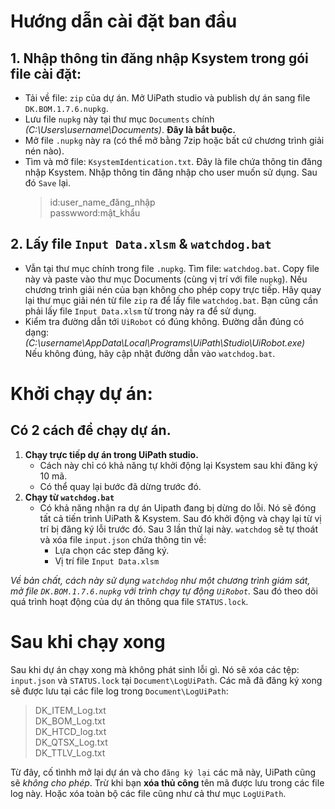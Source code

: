 #  Hướng dẫn cài đặt ban đầu
## 1. Nhập thông tin đăng nhập Ksystem trong gói file cài đặt:
- Tải về file: `zip` của dự án. Mở UiPath studio và publish dự án sang file `DK.BOM.1.7.6.nupkg`.<br>
- Lưu file `nupkg` này tại thư mục `Documents` chính *(C:\Users\username\Documents\)*. **Đây là bắt buộc.**
- Mở file `.nupkg` này ra (có thể mở bằng 7zip hoặc bất cứ chương trình giải nén nào).
- Tìm và mở file: `KsystemIdentication.txt`. Đây là file chứa thông tin đăng nhập Ksystem. Nhập thông tin đăng nhập cho user muốn sử dụng. Sau đó `Save` lại.
    >id:user_name_đăng_nhập<br>
    >passwword:mật_khẩu
## 2. Lấy file `Input Data.xlsm` & `watchdog.bat`
- Vẫn tại thư mục chính trong file `.nupkg`. Tìm file: `watchdog.bat`. Copy file này và paste vào thư mục Documents (cùng vị trí với file `nupkg`). Nếu chương trình giải nén của bạn không cho phép copy trực tiếp. Hãy quay lại thư mục giải nén từ file `zip` ra để lấy file `watchdog.bat`. Bạn cũng cần phải lấy file `Input Data.xlsm` từ trong này ra để sử dụng.<br>
- Kiểm tra đường dẫn tới `UiRobot` có đúng không. Đường dẫn đúng có dạng:<br>*(C:\username\AppData\Local\Programs\UiPath\Studio\UiRobot.exe)* <br>
Nếu không đúng, hãy cập nhật đường dẫn vào `watchdog.bat`.

#  Khởi chạy dự án:
## Có 2 cách để chạy dự án.
1. **Chạy trực tiếp dự án trong UiPath studio.**<br>
    - Cách này chỉ có khả năng tự khởi động lại Ksystem sau khi đăng ký 10 mã.<br>
    - Có thể quay lại bước đã dừng trước đó.<br>
2. **Chạy từ `watchdog.bat`**<br>
    - Có khả năng nhận ra dự án Uipath đang bị dừng do lỗi. Nó sẽ đóng tất cả tiến trình UiPath & Ksystem. Sau đó khởi động và chạy lại từ vị trí bị đăng ký lỗi trước đó. Sau 3 lần thử lại này. `watchdog` sẽ tự thoát và xóa file `input.json` chứa thông tin về:<br>
        - Lựa chọn các step đăng ký.
        - Vị trí file `Input Data.xlsm`<br>

*Về bản chất, cách này sử dụng `watchdog` như một chương trình giám sát, mở file `DK.BOM.1.7.6.nupkg` với trình chạy tự động `UiRobot`.* Sau đó theo dõi quá trình hoạt động của dự án thông qua file `STATUS.lock`.

# Sau khi chạy xong
Sau khi dự án chạy xong mà không phát sinh lỗi gì. Nó sẽ xóa các tệp:
`input.json` và `STATUS.lock` tại `Document\LogUiPath`.
Các mã đã đăng ký xong sẽ được lưu tại các file log trong `Document\LogUiPath`:<br>
> DK_ITEM_Log.txt<br>
> DK_BOM_Log.txt<br>
> DK_HTCD_log.txt<br>
> DK_QTSX_Log.txt<br>
> DK_TTLV_Log.txt<br>

Từ đây, cố tìnhh mở lại dự án và cho `đăng ký lại` các mã này, UiPath cũng sẽ *không cho phép*. Trừ khi bạn **xóa thủ công** tên mã được lưu trong các file log này. Hoặc xóa toàn bộ các file cũng như cả thư mục `LogUiPath`.